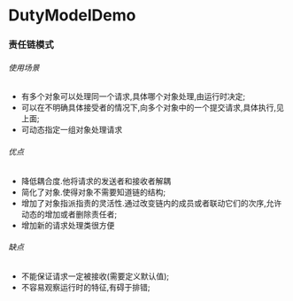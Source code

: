 # DutyModelDemo
### 责任链模式

###### 使用场景
* 有多个对象可以处理同一个请求,具体哪个对象处理,由运行时决定;
* 可以在不明确具体接受者的情况下,向多个对象中的一个提交请求,具体执行,见上面;
* 可动态指定一组对象处理请求

###### 优点
* 降低耦合度.他将请求的发送者和接收者解耦
* 简化了对象.使得对象不需要知道链的结构;
* 增加了对象指派指责的灵活性.通过改变链内的成员或者联动它们的次序,允许动态的增加或者删除责任者;
* 增加新的请求处理类很方便

###### 缺点
* 不能保证请求一定被接收(需要定义默认值);
* 不容易观察运行时的特征,有碍于排错;

